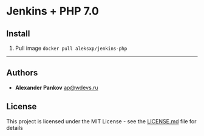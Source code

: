 Jenkins + PHP 7.0
=================

## Install

1. Pull image ```docker pull aleksxp/jenkins-php```



---

## Authors

* **Alexander Pankov** <ap@wdevs.ru>

## License

This project is licensed under the MIT License - see the [LICENSE.md](LICENSE.md) file for details
